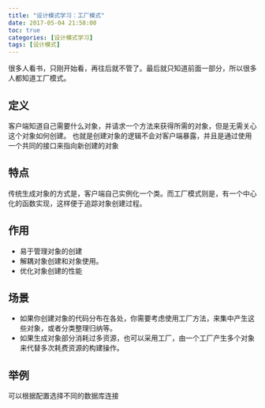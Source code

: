 ```yaml
---
title: "设计模式学习：工厂模式"
date: 2017-05-04 21:58:00
toc: true
categories: [设计模式学习]
tags: [设计模式]
---
```


很多人看书，只刚开始看，再往后就不管了。最后就只知道前面一部分，所以很多人都知道工厂模式。

<!--more-->

## 定义

客户端知道自己需要什么对象，并请求一个方法来获得所需的对象，但是无需关心这个对象如何创建。
也就是创建对象的逻辑不会对客户端暴露，并且是通过使用一个共同的接口来指向新创建的对象


## 特点
传统生成对象的方式是，客户端自己实例化一个类。而工厂模式则是，有一个中心化的函数实现，这样便于追踪对象创建过程。

## 作用
- 易于管理对象的创建
- 解耦对象创建和对象使用。
- 优化对象创建的性能

## 场景

- 如果你创建对象的代码分布在各处，你需要考虑使用工厂方法，来集中产生这些对象，或者分类整理归纳等。
- 如果生成对象部分消耗过多资源，也可以采用工厂，由一个工厂产生多个对象来代替多次耗费资源的构建操作。

## 举例
可以根据配置选择不同的数据库连接
